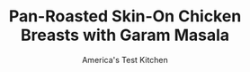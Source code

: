 ---
layout: ../../layouts/MarkdownPostLayout.astro
title: Pan-Roasted Skin-On Chicken Breasts with Garam Masala
author: America's Test Kitchen
pubDate: 2023-03-15
description: "Keeping the skin means that your dinner is flavored with a secret ingredient: schmaltz."
image_url: https://res.cloudinary.com/hksqkdlah/image/upload/ar_1:1,c_fill,dpr_2.0,f_auto,fl_lossy.progressive.strip_profile,g_faces:auto,q_auto:low,w_344/SFS_PanRoastedSkinOnChickenBreastsGaramMasala_027_txx2ie
tags: ["Main Courses","Chicken","Roasts"]
calories: 2098
protein: 52
carbohydrates: 1
fats: 33
fiber: 
ingredients: ["4 (10- to 12-ounce), bone-in split chicken breasts, trimmed, divided","4 teaspoons, garam masala, divided","2½ teaspoons, kosher salt","3 tablespoons, extra-virgin olive oil, divided","1 tablespoon, lemon juice","1 tablespoon, chopped fresh chives"]
serves: 4
time: "1½ hours, plus 1 hour salting"
instructions: ["Place 1 chicken breast skin side down on cutting board, with ribs facing away from your knife hand. Run tip of knife between breastbone and meat, working from thick end of breast toward thin end. Angling blade slightly and following rib cage, repeat cutting motion several times to remove ribs and breastbone from breast. Find short remnant of wishbone along top edge of breast and run tip of knife along both sides of bone to separate from meat. Repeat with remaining 3 breasts.","Combine 1 tablespoon garam masala and salt in small bowl. Pat chicken dry with paper towels and sprinkle all over with salted garam masala mixture. Transfer chicken skin side up to large plate and refrigerate, uncovered, for at least 1 hour or up to 24 hours.","Adjust oven rack to upper-middle position and heat oven to 325 degrees. Swirl 1 tablespoon oil evenly over surface of cold 12-inch skillet. Place chicken skin side down in skillet. Cook over medium-low heat until skin is deep golden brown, 18 to 20 minutes. Flip chicken skin side up; transfer skillet to oven; and cook until chicken registers 160 degrees, 7 to 9 minutes. Transfer chicken to second large plate and let rest for 10 minutes.","Meanwhile, add remaining 2 tablespoons oil to juices left in skillet (skillet handle will be hot) and heat over medium heat until shimmering. Add remaining 1 teaspoon garam masala and cook until fragrant, about 30 seconds. Off heat, whisk in lemon juice and chives, scraping up any browned bits. Slice chicken, transfer to serving platter, and drizzle with pan sauce. Serve."]
nutrition: ["575 mg Potassium, K","436 mg Phosphorus, P","41 mg Calcium, Ca","2 mg Iron, Fe","65 mg Magnesium, Mg","763 mg Sodium, Na","2 mg Zinc, Zn","33 g Total lipid (fat)","24 mg Niacin","16 g Fatty acids, total monounsaturated","6 g Fatty acids, total polyunsaturated","2 mg Vitamin C, total ascorbic acid","159 mg Cholesterol","8 g Fatty acids, total saturated","12 µg Folate, food","7 µg Vitamin K (phylloquinone)","177 g Water","1 g Carbohydrate, by difference","12 µg Folate, DFE","52 g Protein","2 mg Vitamin E (alpha-tocopherol)","1 mg Vitamin B-6","62 µg Vitamin A, RAE","524 kcal Energy","2098 calories"]
notes: "The chicken bones can be used to make stock, if desired. If you cant find bone-in split chicken breasts, boneless skin-on chicken breasts will work; look for breasts between 8 and 10 ounces each and skip step 1. Plan ahead: The salted chicken must be refrigerated for at least 1 hour before cooking. We prefer to use kosher salt to season the chicken; its larger grains make it easier to distribute evenly. If you use table salt, use half the amount (1¼ teaspoons)."
---